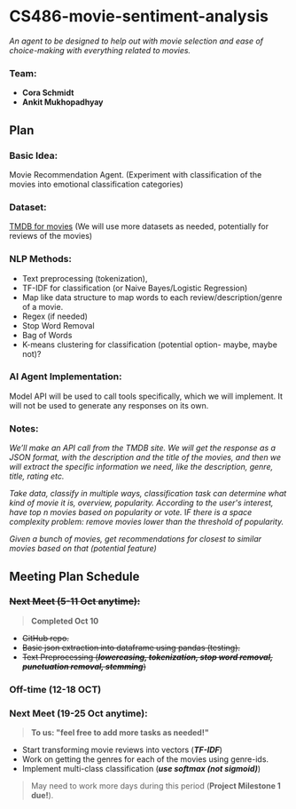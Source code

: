 # CS486-movie-sentiment-analysis
*An agent to be designed to help out with movie selection and ease of choice-making with everything related to movies.*

### Team:
- **Cora Schmidt**
- **Ankit Mukhopadhyay**


## Plan
### Basic Idea: 
Movie Recommendation Agent. (Experiment with classification of the movies into emotional classification categories)

### Dataset: 
[TMDB for movies](https://www.themoviedb.org/?language=en-US)
(We will use more datasets as needed, potentially for reviews of the movies)

### NLP Methods:
- Text preprocessing (tokenization), 
- TF-IDF for classification (or Naive Bayes/Logistic Regression)
- Map like data structure to map words to each review/description/genre of a movie.
- Regex (if needed)
- Stop Word Removal
- Bag of Words
- K-means clustering for classification (potential option- maybe, maybe not)?

### AI Agent Implementation:
Model API will be used to call tools specifically, which we will implement. It will not be used to generate any responses on its own.

### Notes:
*We’ll make an API call from the TMDB site. We will get the response as a JSON format, with the description and the title of the movies, and then we will extract the specific information we need, like the description, genre, title, rating etc.*

*Take data, classify in multiple ways, classification task can determine what kind of movie it is, overview, popularity.*
*According to the user's interest, have top n movies based on popularity or vote.*
I*F there is a space complexity problem: remove movies lower than the threshold of popularity.*

*Given a bunch of movies, get recommendations for closest to similar movies based on that (potential feature)*

## **Meeting Plan Schedule**
### ~~Next Meet (5-11 Oct anytime):~~
> **Completed Oct 10**
- ~~GitHub repo.~~
- ~~Basic json extraction into dataframe using pandas (testing).~~
- ~~Text Preprocessing (__*lowercasing, tokenization, stop word removal, punctuation removal, stemming*__)~~

### Off-time (12-18 OCT)

### Next Meet (19-25 Oct anytime):
>__To us: "feel free to add more tasks as needed!"__
- Start transforming movie reviews into vectors (__*TF-IDF*__)
- Work on getting the genres for each of the movies using genre-ids.
- Implement multi-class classification (**_use softmax (not sigmoid)_**)

> May need to work more days during this period (**Project Milestone 1 due!**).

